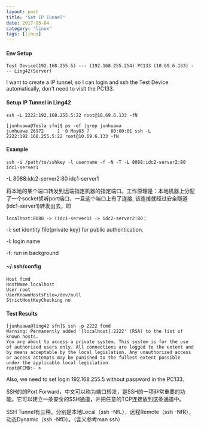 ```yaml
---
layout: post
title: "Set IP Tunnel"
date: 2017-05-04
category: "linux" 
tags: [linux]
---
```


#### Env Setup

    Test Device(192.168.255.5) --- (192.168.255.254) PC133 (10.69.6.133) --- Ling42(Server)

I want to create a IP tunnel, so I can login and ssh the Test Device automatically, don't need to visit the PC133.

#### Setup IP Tunnel in Ling42

    ssh -L 2222:192.168.255.5:22 root@10.69.6.133 -fN

    [junhuawa@Tesla sfn]$ ps -ef |grep junhuawa
    junhuawa 26972     1  0 May03 ?        00:00:01 ssh -L 2222:192.168.255.5:22 root@10.69.6.133 -fN

#### Example

    ssh -i /path/to/sshkey -l username -f -N -T -L 8088:idc2-server2:80 idc1-server1

-L 8088:idc2-server2:80 idc1-server1

将本地的某个端口转发到远端指定机器的指定端口。工作原理是：本地机器上分配了一个socket侦听port端口，一旦这个端口上有了连接, 该连接就经过安全隧道(idc1-server1)转发出去，即

    localhost:8088 -> (idc1-server1) -> idc2-server2:80；

-i: set identity file(private key) for public authentication.

-l: login name

-f: run in background

#### ~/.ssh/config

    Host fcmd
    HostName localhost
    User root
    UserKnownHostsFile=/dev/null
    StrictHostKeyChecking no


#### Test Results

    [junhuawa@ling42 sfn]$ ssh -p 2222 fcmd
    Warning: Permanently added '[localhost]:2222' (RSA) to the list of known hosts.
    You are about to access a private system. This system is for the use
    of authorized users only. All connections are logged to the extent and
    by means acceptable by the local legislation. Any unauthorized access
    or access attempts may be punished to the fullest extent possible
    under the applicable local legislation.
    root@FCMD:~ >

Also, we need to set login 192.168.255.5 without password in the PC133. 

SSH的的Port
Forward，中文可以称为端口转发，是SSH的一项非常重要的功能。它可以建立一条安全的SSH通道，并把任意的TCP连接放到这条通道中。

SSH Tunnel有三种，分别是本地Local（ssh -NfL），远程Remote（ssh
-NfR），动态Dynamic（ssh -NfD）。（含义参考man ssh）
